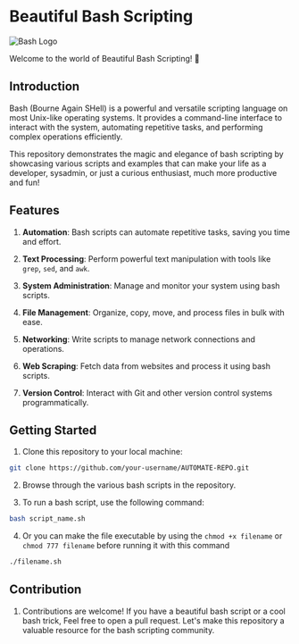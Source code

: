 # Beautiful Bash Scripting

![Bash Logo](https://bashlogo.com/img/logo/png/full_colored_light.png)

Welcome to the world of Beautiful Bash Scripting! 🚀

## Introduction

Bash (Bourne Again SHell) is a powerful and versatile scripting language on most Unix-like operating systems. It provides a command-line interface to interact with the system, automating repetitive tasks, and performing complex operations efficiently.

This repository demonstrates the magic and elegance of bash scripting by showcasing various scripts and examples that can make your life as a developer, sysadmin, or just a curious enthusiast, much more productive and fun!

## Features

1. **Automation**: Bash scripts can automate repetitive tasks, saving you time and effort.

2. **Text Processing**: Perform powerful text manipulation with tools like `grep`, `sed`, and `awk`.

3. **System Administration**: Manage and monitor your system using bash scripts.

4. **File Management**: Organize, copy, move, and process files in bulk with ease.

5. **Networking**: Write scripts to manage network connections and operations.

6. **Web Scraping**: Fetch data from websites and process it using bash scripts.

7. **Version Control**: Interact with Git and other version control systems programmatically.

## Getting Started

1. Clone this repository to your local machine:

```bash
git clone https://github.com/your-username/AUTOMATE-REPO.git
```
2. Browse through the various bash scripts in the repository.

3. To run a bash script, use the following command:

```bash
bash script_name.sh
```
4. Or you can make the file executable by using the ```chmod +x filename``` or ```chmod 777 filename``` before running it with this command

```bash
./filename.sh
```

## Contribution

1. Contributions are welcome! 
If you have a beautiful bash script or a cool bash trick, 
   Feel free to open a pull request.
Let's make this repository a valuable resource for the bash scripting community.
